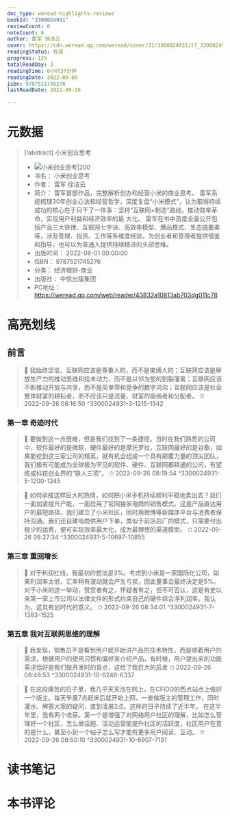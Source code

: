 ```yaml
---
doc_type: weread-highlights-reviews
bookId: "3300024931"
reviewCount: 0
noteCount: 6
author: 雷军 徐洁云
cover: https://cdn.weread.qq.com/weread/cover/31/3300024931/t7_3300024931.jpg
readingStatus: 在读
progress: 12%
totalReadDay: 3
readingTime: 0小时37分钟
readingDate: 2022-09-09
isbn: 9787521745276
lastReadDate: 2022-09-26

---
```

# 元数据
> [!abstract] 小米创业思考
> - ![ 小米创业思考|200](https://cdn.weread.qq.com/weread/cover/31/3300024931/t7_3300024931.jpg)
> - 书名： 小米创业思考
> - 作者： 雷军 徐洁云
> - 简介： 雷军首部作品，完整解析创办和经营小米的商业思考。 雷军系统梳理30年创业心法和经营哲学，深度复盘“小米模式”，认为取得持续成功的核心在于只干了一件事：坚持“互联网+制造”路线，推动效率革命，实现用户利益和经济效率的最 大化。 雷军在书中首度全面公开包括产品三大铁律、互联网七字诀、高效率模型、爆品模式、生态链要素等，涉及管理、投资、工作等多维度经验，为创业者和管理者提供借鉴和指导，也可以为普通人提供持续精进的头部思维。
> - 出版时间： 2022-08-01 00:00:00
> - ISBN： 9787521745276
> - 分类： 经济理财-商业
> - 出版社： 中信出版集团
> - PC地址：https://weread.qq.com/web/reader/43832a10813ab703dg011c78

# 高亮划线

## 前言

> 📌 我始终坚信，互联网应该是尊重人的，而不是束缚人的；互联网应该是解放生产力的推动思维和技术动力，而不是以邻为壑的割裂藩篱；互联网应该不断推动开放与共享，而不是简单零和竞争的数字鸿沟；互联网应该是社会整体财富的耕耘者，而不应该只是流量、财富的吸纳者和分配者。 
> ⏱ 2022-09-26 08:16:50 ^3300024931-3-1215-1342

### 第一章 奇迹时代

> 📌 要做到这一点很难，但是我们找到了一条捷径。当时在我们熟悉的公司中，软件最好的是微软，硬件最好的是摩托罗拉，互联网最好的是谷歌，如果能挖到这三家公司的精英，就有机会组成一个具有颠覆力量的顶尖团队，我们极有可能成为全球极为罕见的软件、硬件、互联网都精通的公司，有望练成科技创业界的“铁人三项”。 
> ⏱ 2022-09-26 08:19:54 ^3300024931-5-1200-1345

> 📌 如何承接这样巨大的热情，如何把小米手机持续顺利平稳地卖出去？我们一面加紧提升产能，一面启用了官网独家电商的销售模式。这是产品直达用户的最短路径。我们建立了小米社区，同时用微博等新媒体平台与消费者保持沟通。我们还自建电商供用户下单，类似于前店后厂的模式，只需要付出极少的运费，便可实现效率最大化，成为最理想的渠道模型。 
> ⏱ 2022-09-26 08:27:34 ^3300024931-5-10697-10855

### 第三章 重回增长

> 📌 对于利润红线，我最初的想法是3%。考虑到小米是一家国际化公司，如果利润率太低，汇率稍有波动就会产生亏损，因此董事会最终决定是5%。对于小米的这一举动，赞赏者有之，怀疑者有之，但不可否认，这是有史以来第一家上市公司以法律文件的形式约束自己的硬件综合净利润率。我认为，这具有划时代的意义。 
> ⏱ 2022-09-26 08:34:01 ^3300024931-7-1383-1525

### 第五章 我对互联网思维的理解

> 📌 我发现，销售员不是看到用户就开始讲产品的技术特性，而是顺着用户的需求，根据用户的使用习惯和偏好来介绍产品，有时候，用户提出来的功能需求恰好是我们做开发时的盲点，这给了我巨大的启发 
> ⏱ 2022-09-26 08:48:53 ^3300024931-10-6248-6337

> 📌 在这段痛苦的日子里，我几乎天天泡在网上，在CFIDO的西点站点上做好一个版主。每天早晨7点起床后就开始上网，一直做版主的管理工作，同时灌水、解答大家的疑问，直到凌晨2点。这样的日子持续了近半年。
   在这半年里，我有两个收获。第一个是增强了对网络用户社区的理解，比如怎么管理好一个社区，怎么做话题、活动运营能提升社区的活跃度，社区用户在意的是什么，甚至小到一个帖子怎么写才能有更多用户阅读、互动。 
> ⏱ 2022-09-26 08:50:10 ^3300024931-10-6907-7131

# 读书笔记

# 本书评论

